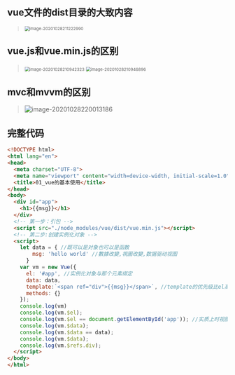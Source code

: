 ## vue文件的dist目录的大致内容

> <img src="C:\Users\25836\AppData\Roaming\Typora\typora-user-images\image-20201028211222990.png" alt="image-20201028211222990" style="zoom: 67%;" />

## vue.js和vue.min.js的区别

> <img src="C:\Users\25836\AppData\Roaming\Typora\typora-user-images\image-20201028210942323.png" alt="image-20201028210942323" style="zoom: 67%;" />
>
> <img src="C:\Users\25836\AppData\Roaming\Typora\typora-user-images\image-20201028210946896.png" alt="image-20201028210946896" style="zoom:67%;" />

## mvc和mvvm的区别

> ![image-20201028220013186](C:\Users\25836\AppData\Roaming\Typora\typora-user-images\image-20201028220013186.png)

## 完整代码

```html
<!DOCTYPE html>
<html lang="en">
<head>
  <meta charset="UTF-8">
  <meta name="viewport" content="width=device-width, initial-scale=1.0">
  <title>01_vue的基本使用</title>
</head>
<body>
  <div id="app">
    <h1>{{msg}}</h1>
  </div>
  <!-- 第一步：引包 -->
  <script src="./node_modules/vue/dist/vue.min.js"></script>
  <!-- 第二步:创建实例化对象 -->
  <script>
    let data = { //既可以是对象也可以是函数
        msg: 'hello world' //數據改變,視圖改變,数据驱动视图
      }
    var vm = new Vue({
      el: '#app', //实例化对象与那个元素绑定
      data: data,
      template:`<span ref="div">{{msg}}</span>`, //template的优先级比el高,如果template有内容,则视图会渲染template的内容;否则渲染el的内容
      methods: {}
    });
    console.log(vm)
    console.log(vm.$el);
    console.log(vm.$el == document.getElementById('app')); //实质上时视图渲染内容和实际内容做对比 ,此时是false
    console.log(vm.$data);
    console.log(vm.$data == data);
    console.log(vm.$data);
    console.log(vm.$refs.div);
  </script>
</body>
</html>
```

